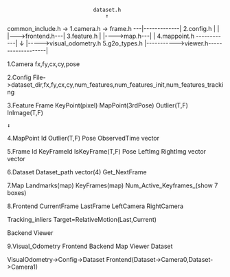 
                                dataset.h
                                    ↑
common_include.h -> 1.camera.h -> frame.h ---|-------------|
                    2.config.h       |       |             |--->frontend.h---| 
                    3.feature.h      |       |---->map.h---|                 |
                    4.mappoint.h ------------|      ↓                       |----->visual_odometry.h
                    5.g2o_types.h    |----------->viewer.h-------------------|


1.Camera
fx,fy,cx,cy,pose

2.Config
File->dataset_dir,fx,fy,cx,cy,num_features,num_features_init,num_features_tracking


3.Feature<Many>
Frame
KeyPoint(pixel)
MapPoint(3rdPose)
Outlier(T,F)
InImage(T,F)

    ↕

4.MapPoint<One>
Id
Outlier(T,F)
Pose
ObservedTime
vector<Feature>


5.Frame
Id
KeyFrameId
IsKeyFrame(T,F)
Pose
LeftImg
RightImg
vector<LeftFeature>
vector<RightFeature>

6.Dataset
Dataset_path
vector<Camera>(4)
Get_NextFrame

7.Map
Landmarks(map<MapPoint>)
KeyFrames(map<Frames>)
Num_Active_Keyframes_(show 7 boxes)

8.Frontend
CurrentFrame
LastFrame
LeftCamera
RightCamera

Tracking_inliers
Target=RelativeMotion(Last,Current)

Backend
Viewer

9.Visual_Odometry
Frontend
Backend
Map
Viewer
Dataset

VisualOdometry->Config->Dataset
Frontend(Dataset->Camera0,Dataset->Camera1)
